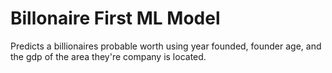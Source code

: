 # Billonaire First ML Model
Predicts a billionaires probable worth using year founded, founder age, and the gdp of the area they're company is located.